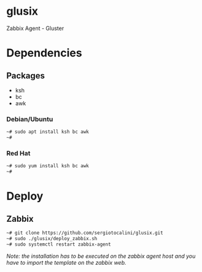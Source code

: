 # glusix
Zabbix Agent - Gluster

# Dependencies
## Packages
* ksh
* bc
* awk

### Debian/Ubuntu
```bash
~# sudo apt install ksh bc awk
~#
```
### Red Hat
```bash
~# sudo yum install ksh bc awk
~#
```
# Deploy
## Zabbix
```bash
~# git clone https://github.com/sergiotocalini/glusix.git
~# sudo ./glusix/deploy_zabbix.sh
~# sudo systemctl restart zabbix-agent
```
*Note: the installation has to be executed on the zabbix agent host and you have to import the template on the zabbix web.*
